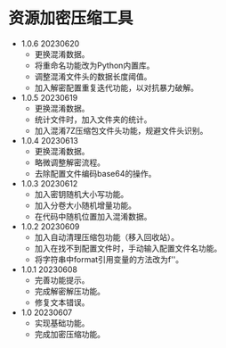 # 资源加密压缩工具

- 1.0.6 20230620
  - 更换混淆数据。
  - 将重命名功能改为Python内置库。
  - 调整混淆文件头的数据长度阈值。
  - 加入解密配置重复迭代功能，以对抗暴力破解。
- 1.0.5 20230619
  - 更换混淆数据。
  - 统计文件时，加入文件夹的统计。
  - 加入混淆7Z压缩包文件头功能，规避文件头识别。
- 1.0.4 20230613
  - 更换混淆数据。
  - 略微调整解密流程。
  - 去除配置文件编码base64的操作。
- 1.0.3 20230612
  - 加入密钥随机大小写功能。
  - 加入分卷大小随机增量功能。
  - 在代码中随机位置加入混淆数据。
- 1.0.2 20230609
  - 加入自动清理压缩包功能（移入回收站）。
  - 加入在找不到配置文件时，手动输入配置文件名功能。
  - 将字符串中format引用变量的方法改为f''。
- 1.0.1 20230608
  - 完善功能提示。
  - 完成解密解压功能。
  - 修复文本错误。
- 1.0 20230607
  - 实现基础功能。
  - 完成加密压缩功能。